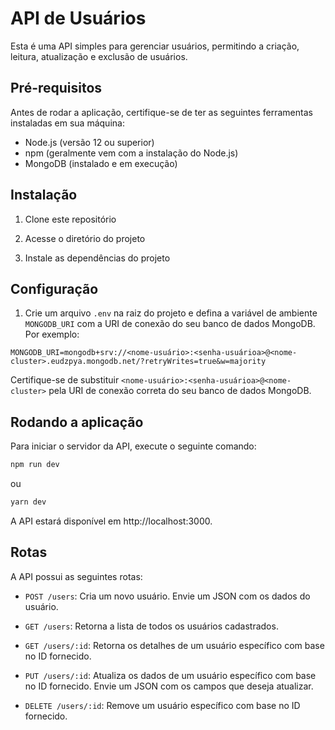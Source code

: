 # API de Usuários

Esta é uma API simples para gerenciar usuários, permitindo a criação, leitura, atualização e exclusão de usuários.

## Pré-requisitos

Antes de rodar a aplicação, certifique-se de ter as seguintes ferramentas instaladas em sua máquina:

- Node.js (versão 12 ou superior)
- npm (geralmente vem com a instalação do Node.js)
- MongoDB (instalado e em execução)

## Instalação

1. Clone este repositório


2. Acesse o diretório do projeto


3. Instale as dependências do projeto


## Configuração

1. Crie um arquivo `.env` na raiz do projeto e defina a variável de ambiente `MONGODB_URI` com a URI de conexão do seu banco de dados MongoDB. Por exemplo:

`MONGODB_URI=mongodb+srv://<nome-usuário>:<senha-usuárioa>@<nome-cluster>.eudzpya.mongodb.net/?retryWrites=true&w=majority`

Certifique-se de substituir `<nome-usuário>:<senha-usuárioa>@<nome-cluster>` pela URI de conexão correta do seu banco de dados MongoDB.

## Rodando a aplicação

Para iniciar o servidor da API, execute o seguinte comando:
```bash
npm run dev 
 ```
 ou 
 ```bash
yarn dev 
 ```

A API estará disponível em http://localhost:3000.

## Rotas

A API possui as seguintes rotas:

- `POST /users`: Cria um novo usuário. Envie um JSON com os dados do usuário.

- `GET /users`: Retorna a lista de todos os usuários cadastrados.

- `GET /users/:id`: Retorna os detalhes de um usuário específico com base no ID fornecido.

- `PUT /users/:id`: Atualiza os dados de um usuário específico com base no ID fornecido. Envie um JSON com os campos que deseja atualizar.

- `DELETE /users/:id`: Remove um usuário específico com base no ID fornecido.
